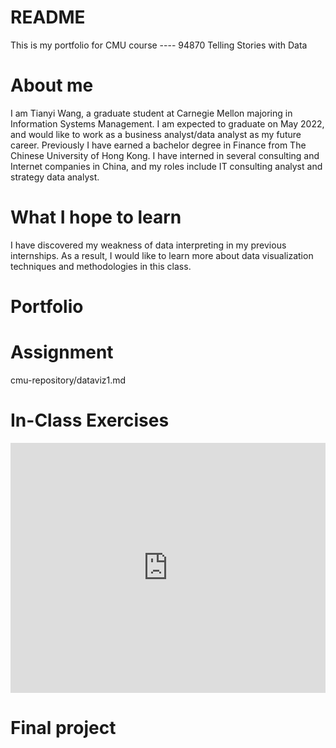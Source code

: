 # README
This is my portfolio for CMU course ---- 94870 Telling Stories with Data


# About me
I am Tianyi Wang, a graduate student at Carnegie Mellon majoring in Information Systems Management. I am expected to graduate on May 2022, and would like to work as a business analyst/data analyst as my future career. Previously I have earned a bachelor degree in Finance from The Chinese University of Hong Kong. I have interned in several consulting and Internet companies in China, and my roles include IT consulting analyst and strategy data analyst. 


# What I hope to learn
I have discovered my weakness of data interpreting in my previous internships. As a result, I would like to learn more about data visualization techniques and methodologies in this class.


# Portfolio
# Assignment
cmu-repository/dataviz1.md
# In-Class Exercises
<div class="flourish-embed flourish-chart" data-src="visualisation/7205624"><script src="https://public.flourish.studio/resources/embed.js"></script></div>
<iframe title="Here is the title" aria-label="chart" id="datawrapper-chart-kN1w6" src="https://datawrapper.dwcdn.net/kN1w6/1/" scrolling="no" frameborder="0" style="width: 0; min-width: 100% !important; border: none;" height="400"></iframe><script type="text/javascript">!function(){"use strict";window.addEventListener("message",(function(e){if(void 0!==e.data["datawrapper-height"]){var t=document.querySelectorAll("iframe");for(var a in e.data["datawrapper-height"])for(var r=0;r<t.length;r++){if(t[r].contentWindow===e.source)t[r].style.height=e.data["datawrapper-height"][a]+"px"}}}))}();
</script>

# Final project


